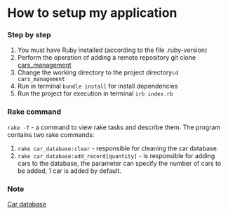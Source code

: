 # How to setup my application

### Step by step
1. You must have Ruby installed (according to the file .ruby-version)
2. Perform the operation of adding a remote repository git clone [cars_management](https://github.com/Habovskyi/cars_management.git)
3. Change the working directory to the project directory`cd cars_management`
4. Run in terminal `bundle install` for install dependencies
5. Run the project for execution in terminal `irb index.rb`

### Rake command
`rake -T` - a command to view rake tasks and describe them.
The program contains two rake commands:
1. `rake car_database:clear` - responsible for cleaning the car database.
2. `rake car_database:add_record[quantity]` - is responsible for adding cars to the database, the parameter can specify the number of cars to be added, 1 car is added by default.

### Note
[Car database](https://gist.github.com/Svatok/bd80ffb7d34969262e5a65579e3a0d86)
